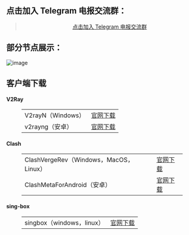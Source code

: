 <h2>点击加入 Telegram 电报交流群：</h2>
<blockquote>
<p style="text-align: center;"><a href="https://t.me/skka3134C">点击加入 Telegram 电报交流群</a></p>
</blockquote> 
<h2>部分节点展示：</h2>

![image](https://github.com/user-attachments/assets/a57443de-5ceb-497d-ba85-135f1b8c59a6)
<h2>客户端下载</h2>
<h4>V2Ray</h4>
<figure class="wp-block-table alignwide is-style-stripes">
    <table>
        <tbody>
            <tr>
                <td>V2rayN（Windows）</td>
                <td><a href="https://github.com/2dust/v2rayN/releases/latest" target="_blank" rel="noreferrer noopener">官网下载</a></td>
            </tr>
            <tr>
                <td>v2rayng（安卓）</td>
                <td><a href="https://github.com/2dust/v2rayNG/releases/latest" target="_blank" rel="noreferrer noopener">官网下载</a></td>
            </tr>
        </tbody>
    </table>
</figure>
<h4>Clash</h4>
<figure class="wp-block-table alignwide is-style-stripes">
    <table>
        <tbody>
            <tr>
                <td>ClashVergeRev（Windows，MacOS，Linux）</td>
                <td><a href="https://github.com/clash-verge-rev/clash-verge-rev/releases/latest" target="_blank" rel="noreferrer noopener">官网下载</a></td>
            </tr>
            <tr>
                <td>ClashMetaForAndroid（安卓）</td>
                <td><a href="https://github.com/MetaCubeX/ClashMetaForAndroid/releases/latest" target="_blank" rel="noreferrer noopener">官网下载</a></td>
            </tr>
        </tbody>
    </table>
</figure>
<h4>sing-box</h4>
<figure class="wp-block-table alignwide is-style-stripes">
    <table>
        <tbody>
            <tr>
                <td>singbox（windows，linux）</td>
                <td><a href="https://github.com/GUI-for-Cores/GUI.for.SingBox/releases/latest" target="_blank" rel="noreferrer noopener">官网下载</a></td>
            </tr>
        </tbody>
    </table>
</figure>
